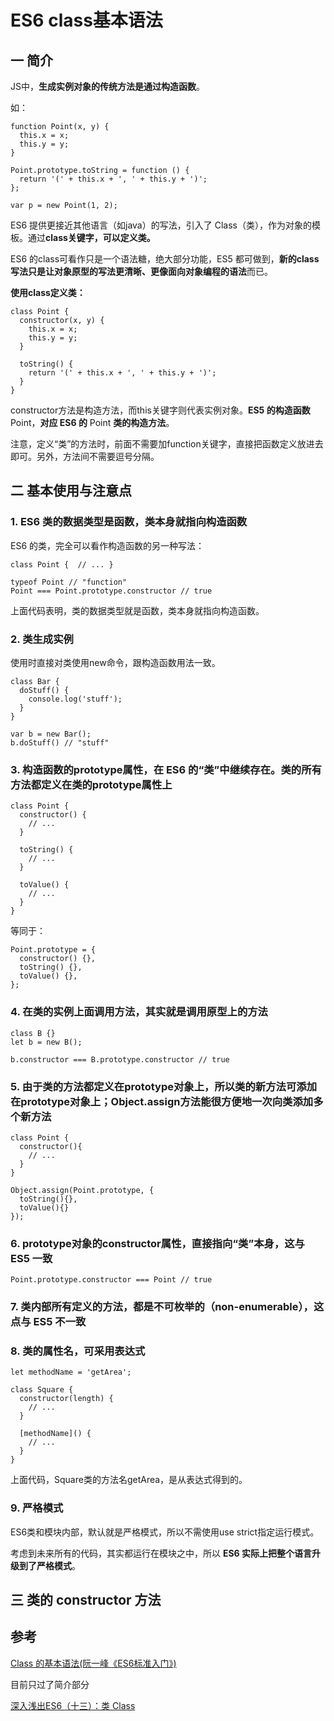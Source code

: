# ES6 class基本语法

## 一 简介

JS中，**生成实例对象的传统方法是通过构造函数**。

如：


```
function Point(x, y) {
  this.x = x;
  this.y = y;
}

Point.prototype.toString = function () {
  return '(' + this.x + ', ' + this.y + ')';
};

var p = new Point(1, 2);
```

ES6 提供更接近其他语言（如java）的写法，引入了 Class（类），作为对象的模板。通过**class关键字，可以定义类。**

ES6 的class可看作只是一个语法糖，绝大部分功能，ES5 都可做到，**新的class写法只是让对象原型的写法更清晰、更像面向对象编程的语法**而已。

**使用class定义类：**

```
class Point {
  constructor(x, y) {
    this.x = x;
    this.y = y;
  }

  toString() {
    return '(' + this.x + ', ' + this.y + ')';
  }
}
```

constructor方法是构造方法，而this关键字则代表实例对象。**ES5 的构造函数**Point，**对应 ES6 的** Point **类的构造方法**。

注意，定义“类”的方法时，前面不需要加function关键字，直接把函数定义放进去即可。另外，方法间不需要逗号分隔。

## 二 基本使用与注意点

### 1. ES6 类的数据类型是函数，类本身就指向构造函数

ES6 的类，完全可以看作构造函数的另一种写法：

```
class Point {  // ... }

typeof Point // "function"
Point === Point.prototype.constructor // true

```

上面代码表明，类的数据类型就是函数，类本身就指向构造函数。

### 2. 类生成实例
使用时直接对类使用new命令，跟构造函数用法一致。

```
class Bar {
  doStuff() {
    console.log('stuff');
  }
}

var b = new Bar();
b.doStuff() // "stuff"
```

### 3. 构造函数的prototype属性，在 ES6 的“类”中继续存在。类的所有方法都定义在类的prototype属性上



```
class Point {
  constructor() {
    // ...
  }

  toString() {
    // ...
  }

  toValue() {
    // ...
  }
}
```

等同于：

```
Point.prototype = {
  constructor() {},
  toString() {},
  toValue() {},
};
```

### 4. 在类的实例上面调用方法，其实就是调用原型上的方法



```
class B {}
let b = new B();

b.constructor === B.prototype.constructor // true
```


### 5. 由于类的方法都定义在prototype对象上，所以类的新方法可添加在prototype对象上；Object.assign方法能很方便地一次向类添加多个新方法



```
class Point {
  constructor(){
    // ...
  }
}

Object.assign(Point.prototype, {
  toString(){},
  toValue(){}
});
```



### 6. prototype对象的constructor属性，直接指向“类”本身，这与 ES5 一致



```
Point.prototype.constructor === Point // true

```


### 7. 类内部所有定义的方法，都是不可枚举的（non-enumerable），这点与 ES5 不一致

### 8. 类的属性名，可采用表达式



```
let methodName = 'getArea';

class Square {
  constructor(length) {
    // ...
  }

  [methodName]() {
    // ...
  }
}
```

上面代码，Square类的方法名getArea，是从表达式得到的。

### 9. 严格模式
ES6类和模块内部，默认就是严格模式，所以不需使用use strict指定运行模式。

考虑到未来所有的代码，其实都运行在模块之中，所以 **ES6 实际上把整个语言升级到了严格模式**。




## 三 类的 constructor 方法




## 参考
[Class 的基本语法(阮一峰《ES6标准入门》)](http://es6.ruanyifeng.com/#docs/class)

目前只过了简介部分

[深入浅出ES6（十三）：类 Class](http://www.infoq.com/cn/articles/es6-in-depth-classes)

